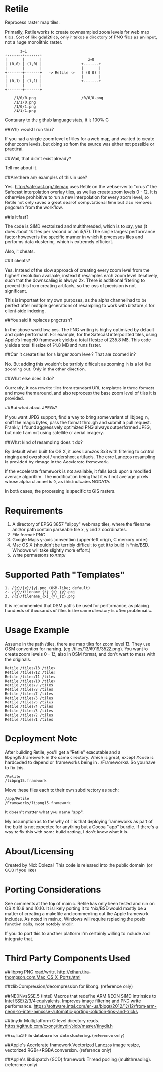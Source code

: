 Retile
======

Reprocess raster map tiles.

Primarily, Retile works to create downsampled zoom levels for web map tiles.  Sort of like gdal2tiles, only it takes a directory of PNG files as an input, not a huge monolithic raster.

```
       z=1
+-------+-------+
|       |       |                     z=0
| (0,0) | (1,0) |                  +-------+
|       |       |                  |       |
+-------+-------+   -> Retile ->   | (0,0) |
|       |       |                  |       |
| (0,1) | (1,1) |                  +-------+
|       |       |
+-------+-------+

    /1/0/0.png                     /0/0/0.png
    /1/1/0.png
    /1/0/1.png
    /1/1/1.png
```

Contarary to the github language stats, it is 100% C.

##Why would I run this?

If you had a single zoom level of tiles for a web map, and wanted to create other zoom levels, but doing so from the source was either not possible or practical.

##Wait, that didn't exist already?

Tell me about it.

##Are there any examples of this in use?

Yes.  http://safecast.org/tilemap uses Retile on the webserver to "crush" the Safecast interpolation overlay tiles, as well as create zoom levels 0 - 12.  It is otherwise prohibitive to run a new interpolation for every zoom level, so Retile not only saves a great deal of computational time but also removes pngcrush from the workflow.

##Is it fast?

The code is SIMD vectorized and multithreaded, which is to say, yes (it does about 1k tiles per second on an i5/i7).  The single largest performance factor however is the specific manner in which it processes files and performs data clustering, which is extremely efficient.

Also, it cheats.

##It cheats?

Yes.  Instead of the slow approach of creating every zoom level from the highest resolution available, instead it resamples each zoom level iteratively, such that the downscaling is always 2x.  There is additional filtering to prevent this from creating artifacts, so the loss of precision is not significant.

This is important for my own purposes, as the alpha channel had to be perfect after multiple generations of resampling to work with bitstore.js for client-side indexing.

##You said it replaces pngcrush?

In the above workflow, yes.  The PNG writing is highly optimized by default and quite performant.  For example, for the Safecast interpolated tiles, using Apple's ImageIO framework yields a total filesize of 235.8 MB.  This code yields a total filesize of 74.8 MB and runs faster.

##Can it create tiles for a larger zoom level?  That are zoomed in?

No.  But adding this wouldn't be terribly difficult as zooming in is a lot like zooming out.  Only in the other direction.

##What else does it do?

Currently, it can rewrite tiles from standard URL templates in three formats and move them around, and also reprocess the base zoom level of tiles it is provided.

##But what about JPEGs?

If you want JPEG support, find a way to bring some variant of libjpeg in, sniff the magic bytes, pass the format through and submit a pull request.  Frankly, I found aggressively optimized PNG always outperformed JPEG, but note I am not using satellite or aerial imagery.

##What kind of resampling does it do?

By default when built for OS X, it uses Lanczos 3x3 with filtering to control ringing and overshoot / undershoot artifacts.  The core Lanczos resampling is provided by vImage in the Accelerate framework.

If the Accelerate framework is not available, it falls back upon a modified average algorithm.  The modification being that it will not average pixels whose alpha channel is 0, as this indicates NODATA.

In both cases, the processing is specific to GIS rasters.

Requirements
============

1. A directory of EPSG:3857 "slippy" web map tiles, where the filename and/or path contain parseable tile x, y and z coordinates.
2. File format: PNG
3. Google Maps y-axis convention (upper-left origin, C memory order)
4. Mac OS X (shouldn't be terribly difficult to get it to build in *nix/BSD. Windows will take slightly more effort.)
5. Write permissions to /tmp/

Supported Path "Templates"
==========================
```
1. /{z}/{x}/{y}.png (OSM-like; default)
2. /{z}/filename_{z}_{x}_{y}.png
3. /{z}/filename_{x}_{y}_{z}.png
```

It is recommended that OSM paths be used for performance, as placing hundreds of thousands of files in the same directory is often problematic.

Usage Example
=============
Assume in the path /tiles, there are map tiles for zoom level 13.  They use OSM convention for naming.  (eg: /tiles/13/6919/3522.png).  You want to create zoom levels 0 - 12, also in OSM format, and don't want to mess with the originals.

```
Retile /tiles/13 /tiles
Retile /tiles/12 /tiles
Retile /tiles/11 /tiles
Retile /tiles/10 /tiles
Retile /tiles/9 /tiles
Retile /tiles/8 /tiles
Retile /tiles/7 /tiles
Retile /tiles/6 /tiles
Retile /tiles/5 /tiles
Retile /tiles/4 /tiles
Retile /tiles/3 /tiles
Retile /tiles/2 /tiles
Retile /tiles/1 /tiles
```

Deployment Note
===============
After building Retile, you'll get a "Retile" executable and a libpng15.framework in the same directory.  Which is great, except Xcode is hardcoded to depend on frameworks being in ../Frameworks/.  So you have to fix this.

```
/Retile
/libpng15.framework
```

Move these files each to their own subdirectory as such:

```
/app/Retile
/Frameworks/libpng15.framework
```

It doesn't matter what you name "app".

My assumption as to the why of it is that deploying frameworks as part of the build is not expected for anything but a Cocoa ".app" bundle.  If there's a way to fix this with some build setting, I don't know what it is.

About/Licensing
===============
Created by Nick Dolezal. This code is released into the public domain.  (or CC0 if you like)

Porting Considerations
======================
See comments at the top of main.c.  Retile has only been tested and run on OS X 10.9 and 10.10.  It is likely porting it to *nix/BSD would mostly be a matter of creating a makefile and commenting out the Apple framework includes.  As noted in main.c, Windows will require replacing the posix function calls, most notably mkdir.

If you do port this to another platform I'm certainly willing to include and integrate that.

Third Party Components Used
===========================

##libpng
PNG read/write. 
http://ethan.tira-thompson.com/Mac_OS_X_Ports.html

##zlib
Compression/decompression for libpng. 
(reference only)

##NEONvsSSE_5 (Intel)
Macros that redefine ARM NEON SIMD intrinsics to Intel SSE/2/3/4 equivalents. Improves image filtering and PNG write performance. 
https://software.intel.com/en-us/blogs/2012/12/12/from-arm-neon-to-intel-mmxsse-automatic-porting-solution-tips-and-tricks

##tinydir
Multiplatform C-level directory reads. 
https://github.com/cxong/tinydir/blob/master/tinydir.h

##sqlite3
File database for data clustering. 
(reference only)

##Apple's Accelerate framework
Vectorized Lanczos image resize, vectorized RGB<->RGBA conversion. 
(reference only)

##Apple's libdispatch (GCD) framework
Thread pooling (multithreading). 
(reference only)
